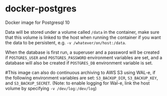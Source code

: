 docker-postgres
===============

Docker image for Postgresql 10

Data will be stored under a volume called `/data` in the container, make sure that this volume is linked to the host when running the container if you want the data to be persistent, e.g. `-v /whatever/on/host:/data`.

When the database is first run, a superuser and a password will be created if `POSTGRES_USER` and `POSTGRES_PASSWORD` environment variables are set, and a database will also be created if `POSTGRES_DB` environment variable is set. 

#This image can also do continuous archiving to AWS S3 using WAL-e, if the following environment variables are set: `S3_BACKUP_DIR`, `S3_BACKUP_KEY`, and `S3_BACKUP_SECRET`. (Note: to enable logging for Wal-e, link the host volume by specifying `-v /dev/log:/dev/log`) 
